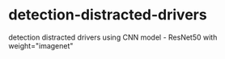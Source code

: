 # detection-distracted-drivers
detection distracted drivers using CNN
model - ResNet50 with weight="imagenet" 
